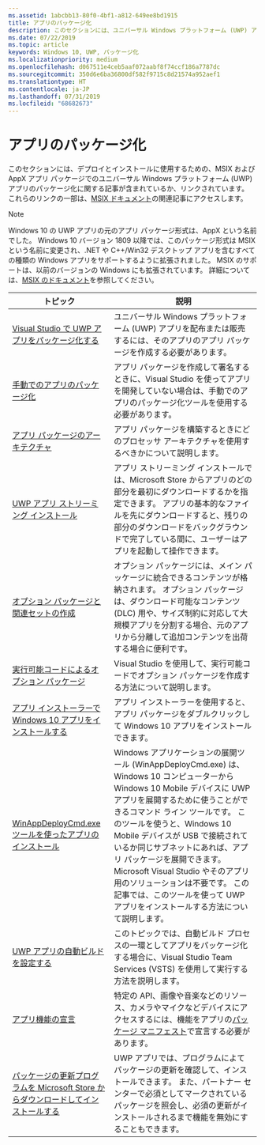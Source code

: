 ```yaml
---
ms.assetid: 1abcbb13-80f0-4bf1-a812-649ee8bd1915
title: アプリのパッケージ化
description: このセクションには、ユニバーサル Windows プラットフォーム (UWP) アプリのパッケージ化に関する記事または記事へのリンクが記載されています。
ms.date: 07/22/2019
ms.topic: article
keywords: Windows 10, UWP, パッケージ化
ms.localizationpriority: medium
ms.openlocfilehash: d067511e4ceb5aaf072aabf8f74ccf186a7787dc
ms.sourcegitcommit: 350d6e6ba36800df582f9715c8d21574a952aef1
ms.translationtype: HT
ms.contentlocale: ja-JP
ms.lasthandoff: 07/31/2019
ms.locfileid: "68682673"
---
```

# <a name="packaging-apps"></a>アプリのパッケージ化

このセクションには、デプロイとインストールに使用するための、MSIX および AppX アプリ パッケージでのユニバーサル Windows プラットフォーム (UWP) アプリのパッケージ化に関する記事が含まれているか、リンクされています。 これらのリンクの一部は、[MSIX ドキュメント](https://docs.microsoft.com/windows/msix/)の関連記事にアクセスします。

> [!NOTE]
> Windows 10 の UWP アプリの元のアプリ パッケージ形式は、AppX という名前でした。 Windows 10 バージョン 1809 以降では、このパッケージ形式は MSIX という名前に変更され、.NET や C++/Win32 デスクトップ アプリを含むすべての種類の Windows アプリをサポートするように拡張されました。 MSIX のサポートは、以前のバージョンの Windows にも拡張されています。 詳細については、[MSIX のドキュメント](https://docs.microsoft.com/windows/msix/)を参照してください。

| トピック | 説明 |
|-------|-------------|
| [Visual Studio で UWP アプリをパッケージ化する](/windows/msix/package/packaging-uwp-apps) | ユニバーサル Windows プラットフォーム (UWP) アプリを配布または販売するには、そのアプリのアプリ パッケージを作成する必要があります。 |
| [手動でのアプリのパッケージ化](/windows/msix/package/manual-packaging-root) | アプリ パッケージを作成して署名するときに、Visual Studio を使ってアプリを開発していない場合は、手動でのアプリのパッケージ化ツールを使用する必要があります。 |
| [アプリ パッケージのアーキテクチャ](/windows/msix/package/device-architecture) | アプリ パッケージを構築するときにどのプロセッサ アーキテクチャを使用するべきかについて説明します。 |
| [UWP アプリ ストリーミング インストール](/windows/msix/package/streaming-install) | アプリ ストリーミング インストールでは、Microsoft Store からアプリのどの部分を最初にダウンロードするかを指定できます。 アプリの基本的なファイルを先にダウンロードすると、残りの部分のダウンロードをバックグラウンドで完了している間に、ユーザーはアプリを起動して操作できます。 |
| [オプション パッケージと関連セットの作成](/windows/msix/package/optional-packages) | オプション パッケージには、メイン パッケージに統合できるコンテンツが格納されます。 オプション パッケージは、ダウンロード可能なコンテンツ (DLC) 用や、サイズ制約に対応して大規模アプリを分割する場合、元のアプリから分離して追加コンテンツを出荷する場合に便利です。 |
| [実行可能コードによるオプション パッケージ](/windows/msix/package/optional-packages-with-executable-code) | Visual Studio を使用して、実行可能コードでオプション パッケージを作成する方法について説明します。 |
| [アプリ インストーラーで Windows 10 アプリをインストールする](/windows/msix/app-installer/app-installer-root) | アプリ インストーラーを使用すると、アプリ パッケージをダブルクリックして Windows 10 アプリをインストールできます。 |
| [WinAppDeployCmd.exe ツールを使ったアプリのインストール](install-universal-windows-apps-with-the-winappdeploycmd-tool.md) | Windows アプリケーションの展開ツール (WinAppDeployCmd.exe) は、Windows 10 コンピューターから Windows 10 Mobile デバイスに UWP アプリを展開するために使うことができるコマンド ライン ツールです。 このツールを使うと、Windows 10 Mobile デバイスが USB で接続されているか同じサブネットにあれば、アプリ パッケージを展開できます。Microsoft Visual Studio やそのアプリ用のソリューションは不要です。 この記事では、このツールを使って UWP アプリをインストールする方法について説明します。 |
| [UWP アプリの自動ビルドを設定する](auto-build-package-uwp-apps.md) | このトピックでは、自動ビルド プロセスの一環としてアプリをパッケージ化する場合に、Visual Studio Team Services (VSTS) を使用して実行する方法を説明します。 |
| [アプリ機能の宣言](app-capability-declarations.md) | 特定の API、画像や音楽などのリソース、カメラやマイクなどデバイスにアクセスするには、機能をアプリの[パッケージ マニフェスト](https://docs.microsoft.com/uwp/schemas/appxpackage/appx-package-manifest)で宣言する必要があります。 |
| [パッケージの更新プログラムを Microsoft Store からダウンロードしてインストールする](self-install-package-updates.md) | UWP アプリでは、プログラムによてパッケージの更新を確認して、インストールできます。 また、パートナー センターで必須としてマークされているパッケージを照会し、必須の更新がインストールされるまで機能を無効にすることもできます。  |
